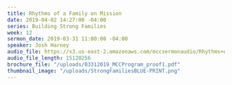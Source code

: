 ```yaml
---
title: Rhythms of a Family on Mission
date: 2019-04-02 14:27:00 -04:00
series: Building Strong Families
week: 12
sermon_date: 2019-03-31 11:00:00 -04:00
speaker: Josh Harney
audio_file: https://s3.us-east-2.amazonaws.com/mccsermonaudio/Rhythms+of+a+Family+on+Mission.lite.mp3
audio_file_length: 15120256
brochure_file: "/uploads/03312019_MCCProgram_proof1.pdf"
thumbnail_image: "/uploads/StrongFamiliesBLUE-PRINT.png"
---
```


